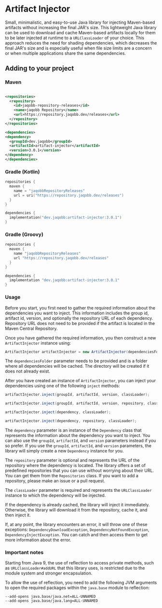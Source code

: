 # Artifact Injector

Small, minimalistic, and easy-to-use Java library for injecting Maven-based artifacts without increasing the final JAR's size. This lightweight Java library can be used to download and cache Maven-based artifacts locally for them to be later injected at runtime to a `URLClassLoader` of your choice. This approach reduces the need for shading dependencies, which decreases the final JAR's size and is especially useful when file size limits are a concern or when multiple applications share the same dependencies.

## Adding to your project

### Maven

```xml

<repositories>
  <repository>
    <id>jaqobb-repository-releases</id>
    <name>jaqobb Repository</name>
    <url>https://repository.jaqobb.dev/releases</url>
  </repository>
</repositories>

<dependencies>
<dependency>
  <groupId>dev.jaqobb</groupId>
  <artifactId>artifact-injector</artifactId>
  <version>3.0.1</version>
</dependency>
</dependencies>
```

### Gradle (Kotlin)

```kotlin
repositories {
  maven {
    name = "jaqobbRepositoryReleases"
    url = uri("https://repository.jaqobb.dev/releases")
  }
}

dependencies {
  implementation("dev.jaqobb:artifact-injector:3.0.1")
}
```

### Gradle (Groovy)

```groovy
repositories {
  maven {
    name "jaqobbRepositoryReleases"
    url "https://repository.jaqobb.dev/releases"
  }
}

dependencies {
  implementation "dev.jaqobb:artifact-injector:3.0.1"
}
```

### Usage

Before you start, you first need to gather the required information about the dependencies you want to inject. This information includes the group id, artifact id, version, and optionally the repository URL of each dependency. Repository URL does not need to be provided if the artifact is located in the Maven Central Repository.

Once you have gathered the required information, you then construct a new `ArtifactInjector` instance using:

```java
ArtifactInjector artifactInjector = new ArtifactInjector(dependenciesFolder);
```

The `dependenciesFolder` parameter needs to be provided and is a folder where all dependencies will be cached. The directory will be created if it does not already exist.

After you have created an instance of `ArtifactInjector`, you can inject your dependencies using one of the following `inject` methods:

```java
artifactInjector.inject(groupId, artifactId, version, classLoader);
```

```java
artifactInjector.inject(groupId, artifactId, version, repository, classLoader);
```

```java
artifactInjector.inject(dependency, classLoader);
```

```java
artifactInjector.inject(dependency, repository, classLoader);
```

The `dependency` parameter is an instance of the `Dependency` class that represents the information about the dependency you want to inject. You can also use the `groupId`, `artifactId`, and `version` parameters instead if you so prefer. If you use the `groupId`, `artifactId`, and `version` parameters, the library will simply create a new `Dependency` instance for you.

The `repository` parameter is optional and represents the URL of the repository where the dependency is located. The library offers a set of predefined repositories that you can use without worrying about their URL. You can get them from the `Repositories` class. If you want to add a repository, please make an issue or a pull request.

The `classLoader` parameter is required and represents the `URLClassLoader` instance to which the dependency will be injected.

If the dependency is already cached, the library will inject it immediately. Otherwise, the library will download it from the repository, cache it, and then inject it.

If, at any point, the library encounters an error, it will throw one of these exceptions: `DependencyDownloadException`, `DependencyNotFoundException`, `DependencyInjectException`. You can catch and then access them to get more information about the error.

### Important notes

Starting from Java 9, the use of reflection to access private methods, such as `URLClassLoader#addURL` that this library uses, is restricted due to the module system and stronger encapsulation.

To allow the use of reflection, you need to add the following JVM arguments to open the required packages within the `java.base` module to reflection:

```shell
--add-opens java.base/java.net=ALL-UNNAMED
--add-opens java.base/java.lang=ALL-UNNAMED
```
